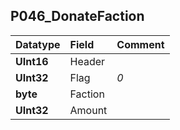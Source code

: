 ## P046\_DonateFaction ##
| **Datatype** | **Field** | **Comment** |
|:-------------|:----------|:------------|
| **UInt16** | Header |  |
| **UInt32** | Flag| _0_  |
| **byte** | Faction |  |
| **UInt32** | Amount |  |